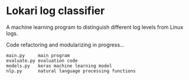 # Lokari log classifier

A machine learning program to distinguish different log levels from Linux logs.

Code refactoring and modularizing in progress...
```
main.py     main program  
evaluate.py evaluation code
models.py   keras machine learning model
nlp.py      natural language processing functions

```